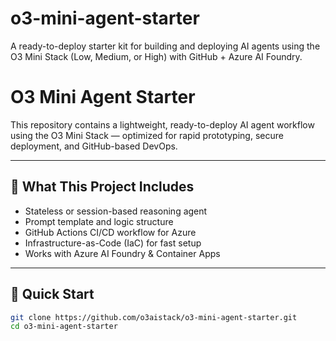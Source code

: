 # o3-mini-agent-starter
A ready-to-deploy starter kit for building and deploying AI agents using the O3 Mini Stack (Low, Medium, or High) with GitHub + Azure AI Foundry.

# O3 Mini Agent Starter

This repository contains a lightweight, ready-to-deploy AI agent workflow using the O3 Mini Stack — optimized for rapid prototyping, secure deployment, and GitHub-based DevOps.

---

## 🧠 What This Project Includes

- Stateless or session-based reasoning agent
- Prompt template and logic structure
- GitHub Actions CI/CD workflow for Azure
- Infrastructure-as-Code (IaC) for fast setup
- Works with Azure AI Foundry & Container Apps

---

## 🚀 Quick Start

```bash
git clone https://github.com/o3aistack/o3-mini-agent-starter.git
cd o3-mini-agent-starter

